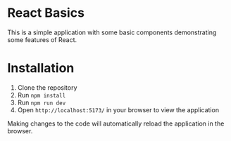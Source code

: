 # React Basics

This is a simple application with some basic components demonstrating some features of React.

# Installation

1. Clone the repository
2. Run `npm install`
3. Run `npm run dev`
4. Open `http://localhost:5173/` in your browser to view the application

Making changes to the code will automatically reload the application in the browser.
